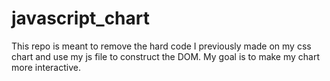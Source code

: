 # javascript_chart
This repo is meant to remove the hard code I previously made on my css chart and use my js file to construct the DOM. My goal is to make my chart more interactive.
